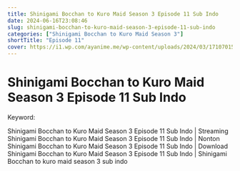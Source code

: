 ```yaml
---
title: Shinigami Bocchan to Kuro Maid Season 3 Episode 11 Sub Indo
date: 2024-06-16T23:08:46
slug: shinigami-bocchan-to-kuro-maid-season-3-episode-11-sub-indo
categories: ["Shinigami Bocchan to Kuro Maid Season 3"]
shortTitle: "Episode 11"
cover: https://i1.wp.com/ayanime.me/wp-content/uploads/2024/03/1710701520-6985-141839.jpg
---
```


# Shinigami Bocchan to Kuro Maid Season 3 Episode 11 Sub Indo

<iframe-loader iframe-src1="https://play.ayanime.me/include/fluidplayer/fluidplayer.php?VideoSrc1=https%3A%2F%2Fdrive.google.com%2Ffile%2Fd%2F1M9avhHSL_o0jwOp7gPnNLv-i1Ft5u-hz%2Fpreview&VideoType1=video%2Fmp4&VideoQuality1=480p&VideoSrc2=https%3A%2F%2Fdrive.google.com%2Ffile%2Fd%2F1K6QLpoKDHu5N0YMmBsv2fL4PUOGyKudh%2Fpreview&VideoType2=video%2Fmp4&VideoQuality2=720p&VideoSrc3=https%3A%2F%2Fdrive.google.com%2Ffile%2Fd%2F1z2bHnoOI5iD3fbaR4txR7UWonDu-EkYG%2Fpreview&VideoType3=video%2Fmp4&VideoQuality3=1080p&VideoSrc4=&VideoType4=&VideoQuality4=&VideoPoster=&VideoTrack1=&kind1=&srclang1=&label1=&default1=&VideoTrack2=&kind2=&srclang2=&label2=&default2=&player=fluid+player&server=Drive+API&api=&width=100%25&height=900px"  iframe-src2="https://drive.google.com/file/d/1z2bHnoOI5iD3fbaR4txR7UWonDu-EkYG/preview"></iframe>

Keyword:
<p>Shinigami Bocchan to Kuro Maid Season 3 Episode 11 Sub Indo | Streaming Shinigami Bocchan to Kuro Maid Season 3 Episode 11 Sub Indo | Nonton Shinigami Bocchan to Kuro Maid Season 3 Episode 11 Sub Indo | Download Shinigami Bocchan to Kuro Maid Season 3 Episode 11 Sub Indo | Shinigami Bocchan to kuro maid season 3 sub indo</p>

